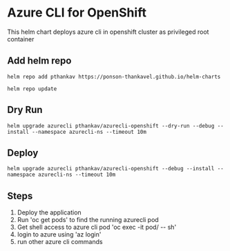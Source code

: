 # Azure CLI for OpenShift


This helm chart deploys azure cli in openshift cluster as privileged root container

## Add helm repo

```shell
helm repo add pthankav https://ponson-thankavel.github.io/helm-charts

helm repo update
```

## Dry Run

```shell
helm upgrade azurecli pthankav/azurecli-openshift --dry-run --debug --install --namespace azurecli-ns --timeout 10m
```
  
## Deploy

```shell
helm upgrade azurecli pthankav/azurecli-openshift --debug --install --namespace azurecli-ns --timeout 10m
```

## Steps

1. Deploy the application
2. Run 'oc get pods' to find the running azurecli pod
3. Get shell access to azure cli pod 'oc exec -it pod/<azurecli pod name> -- sh'
4. login to azure using 'az login'
5. run other azure cli commands
